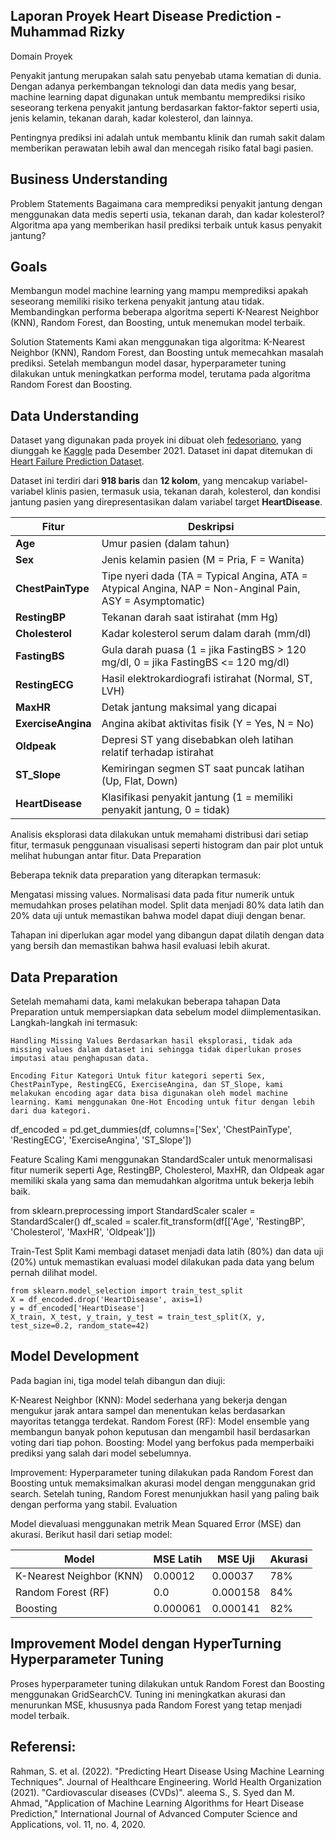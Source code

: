 ## Laporan Proyek Heart Disease Prediction - Muhammad Rizky
Domain Proyek

Penyakit jantung merupakan salah satu penyebab utama kematian di dunia. Dengan adanya perkembangan teknologi dan data medis yang besar, machine learning dapat digunakan untuk membantu memprediksi risiko seseorang terkena penyakit jantung berdasarkan faktor-faktor seperti usia, jenis kelamin, tekanan darah, kadar kolesterol, dan lainnya.

Pentingnya prediksi ini adalah untuk membantu klinik dan rumah sakit dalam memberikan perawatan lebih awal dan mencegah risiko fatal bagi pasien.

## Business Understanding
Problem Statements
Bagaimana cara memprediksi penyakit jantung dengan menggunakan data medis seperti usia, tekanan darah, dan kadar kolesterol?
Algoritma apa yang memberikan hasil prediksi terbaik untuk kasus penyakit jantung?

## Goals
 Membangun model machine learning yang mampu memprediksi apakah seseorang memiliki risiko terkena penyakit jantung atau tidak.
 Membandingkan performa beberapa algoritma seperti K-Nearest Neighbor (KNN), Random Forest, dan Boosting, untuk menemukan model terbaik.

Solution Statements
Kami akan menggunakan tiga algoritma: K-Nearest Neighbor (KNN), Random Forest, dan Boosting untuk memecahkan masalah prediksi.
Setelah membangun model dasar, hyperparameter tuning dilakukan untuk meningkatkan performa model, terutama pada algoritma Random Forest dan Boosting.

## Data Understanding


Dataset yang digunakan pada proyek ini dibuat oleh [fedesoriano](https://www.kaggle.com/fedesoriano), yang diunggah ke [Kaggle](https://www.kaggle.com/) pada Desember 2021. Dataset ini dapat ditemukan di [Heart Failure Prediction Dataset](https://www.kaggle.com/datasets/fedesoriano/heart-failure-prediction).

Dataset ini terdiri dari **918 baris** dan **12 kolom**, yang mencakup variabel-variabel klinis pasien, termasuk usia, tekanan darah, kolesterol, dan kondisi jantung pasien yang direpresentasikan dalam variabel target **HeartDisease**.

| **Fitur**          | **Deskripsi**                                                                         |
|--------------------|---------------------------------------------------------------------------------------|
| **Age**            | Umur pasien (dalam tahun)                                                             |
| **Sex**            | Jenis kelamin pasien (M = Pria, F = Wanita)                                            |
| **ChestPainType**   | Tipe nyeri dada (TA = Typical Angina, ATA = Atypical Angina, NAP = Non-Anginal Pain, ASY = Asymptomatic) |
| **RestingBP**      | Tekanan darah saat istirahat (mm Hg)                                                  |
| **Cholesterol**    | Kadar kolesterol serum dalam darah (mm/dl)                                             |
| **FastingBS**      | Gula darah puasa (1 = jika FastingBS > 120 mg/dl, 0 = jika FastingBS <= 120 mg/dl)     |
| **RestingECG**     | Hasil elektrokardiografi istirahat (Normal, ST, LVH)                                   |
| **MaxHR**          | Detak jantung maksimal yang dicapai                                                    |
| **ExerciseAngina** | Angina akibat aktivitas fisik (Y = Yes, N = No)                                        |
| **Oldpeak**        | Depresi ST yang disebabkan oleh latihan relatif terhadap istirahat                     |
| **ST_Slope**       | Kemiringan segmen ST saat puncak latihan (Up, Flat, Down)                              |
| **HeartDisease**   | Klasifikasi penyakit jantung (1 = memiliki penyakit jantung, 0 = tidak)                |


Analisis eksplorasi data dilakukan untuk memahami distribusi dari setiap fitur, termasuk penggunaan visualisasi seperti histogram dan pair plot untuk melihat hubungan antar fitur.
Data Preparation

Beberapa teknik data preparation yang diterapkan termasuk:

Mengatasi missing values.
Normalisasi data pada fitur numerik untuk memudahkan proses pelatihan model.
Split data menjadi 80% data latih dan 20% data uji untuk memastikan bahwa model dapat diuji dengan benar.

Tahapan ini diperlukan agar model yang dibangun dapat dilatih dengan data yang bersih dan memastikan bahwa hasil evaluasi lebih akurat.

## Data Preparation

Setelah memahami data, kami melakukan beberapa tahapan Data Preparation untuk mempersiapkan data sebelum model diimplementasikan. Langkah-langkah ini termasuk:

    Handling Missing Values Berdasarkan hasil eksplorasi, tidak ada missing values dalam dataset ini sehingga tidak diperlukan proses imputasi atau penghapusan data.

    Encoding Fitur Kategori Untuk fitur kategori seperti Sex, ChestPainType, RestingECG, ExerciseAngina, dan ST_Slope, kami melakukan encoding agar data bisa digunakan oleh model machine learning. Kami menggunakan One-Hot Encoding untuk fitur dengan lebih dari dua kategori.


df_encoded = pd.get_dummies(df, columns=['Sex', 'ChestPainType', 'RestingECG', 'ExerciseAngina', 'ST_Slope'])

Feature Scaling Kami menggunakan StandardScaler untuk menormalisasi fitur numerik seperti Age, RestingBP, Cholesterol, MaxHR, dan Oldpeak agar memiliki skala yang sama dan memudahkan algoritma untuk bekerja lebih baik.


from sklearn.preprocessing import StandardScaler
scaler = StandardScaler()
df_scaled = scaler.fit_transform(df[['Age', 'RestingBP', 'Cholesterol', 'MaxHR', 'Oldpeak']])

Train-Test Split Kami membagi dataset menjadi data latih (80%) dan data uji (20%) untuk memastikan evaluasi model dilakukan pada data yang belum pernah dilihat model.

    from sklearn.model_selection import train_test_split
    X = df_encoded.drop('HeartDisease', axis=1)
    y = df_encoded['HeartDisease']
    X_train, X_test, y_train, y_test = train_test_split(X, y, test_size=0.2, random_state=42)



## Model Development

Pada bagian ini, tiga model telah dibangun dan diuji:

K-Nearest Neighbor (KNN): Model sederhana yang bekerja dengan mengukur jarak antara sampel dan menentukan kelas berdasarkan mayoritas tetangga terdekat.
Random Forest (RF): Model ensemble yang membangun banyak pohon keputusan dan mengambil hasil berdasarkan voting dari tiap pohon.
Boosting: Model yang berfokus pada memperbaiki prediksi yang salah dari model sebelumnya.

Improvement: Hyperparameter tuning dilakukan pada Random Forest dan Boosting untuk memaksimalkan akurasi model dengan menggunakan grid search. Setelah tuning, Random Forest menunjukkan hasil yang paling baik dengan performa yang stabil.
Evaluation

Model dievaluasi menggunakan metrik Mean Squared Error (MSE) dan akurasi. Berikut hasil dari setiap model:

   
| Model                   | MSE Latih  | MSE Uji    | Akurasi |
|-------------------------|------------|------------|---------|
| K-Nearest Neighbor (KNN) | 0.00012    | 0.00037    | 78%     |
| Random Forest (RF)       | 0.0        | 0.000158   | 84%     |
| Boosting                 | 0.000061   | 0.000141   | 82%     |


## Improvement Model dengan HyperTurning Hyperparameter Tuning
Proses hyperparameter tuning dilakukan untuk Random Forest dan Boosting menggunakan GridSearchCV. Tuning ini meningkatkan akurasi dan menurunkan MSE, khususnya pada Random Forest yang tetap menjadi model terbaik.

## Referensi:

Rahman, S. et al. (2022). "Predicting Heart Disease Using Machine Learning Techniques". Journal of Healthcare Engineering.
World Health Organization (2021). "Cardiovascular diseases (CVDs)".
aleema S., S. Syed dan M. Ahmad, "Application of Machine Learning Algorithms for Heart Disease Prediction," International Journal of Advanced Computer Science and Applications, vol. 11, no. 4, 2020.
